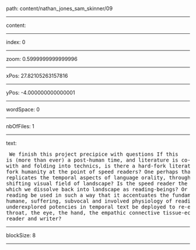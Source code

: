 path: content/nathan_jones_sam_skinner/09

----

content: 

----

index: 0

----

zoom: 0.5999999999999996

----

xPos: 27.82105263157816

----

yPos: -4.000000000000001

----

wordSpace: 0

----

nbOfFiles: 1

----

text: <pre>
We
finish
this
project
precipice
with
questions
If
this
is
(more
than
ever)
a
post-human
time,
and
literature
is
co-evolving
with
and
folding
into
technics,
is
there
a
hard-fork
literature,
a
hard
fork
humanity
at
the
point
of
speed
readers?
One
perhaps
that
somehow
replicates
the
temporal
aspects
of
language
orality,
through
the
shifting
visual
field
of
landscape?
Is
the
speed
reader
the
glitch
at
which
we
dissolve
back
into
landscape
as
reading-beings?
Or
can
speed
reading
be
used
in
such
a
way
that
it
accentuates
the
fundamentally
humane,
suffering,
subvocal
and
involved
physiology
of
reading?
Can
underexplored
potencies
in
temporal
text
be
deployed
to
re-engage
the
throat,
the
eye,
the
hand,
the
empathic
connective
tissue-echo
between
reader
and
writer?
</pre>


----

blockSize: 8

----

